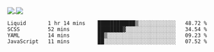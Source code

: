 <a href="https://www.mvuljevas.com">
    <img align="center" src="https://github-readme-stats.vercel.app/api?username=mvuljevas&show_icons=true&theme=dracula" />
</a>
<a href="https://www.mvuljevas.com">
    <img align="center" src="https://github-readme-stats.vercel.app/api/top-langs/?username=mvuljevas&theme=dracula&layout=compact" />
</a>

<br>

<!--START_SECTION:waka-->
```text
Liquid       1 hr 14 mins    ████████████▒░░░░░░░░░░░░   48.72 % 
SCSS         52 mins         ████████▓░░░░░░░░░░░░░░░░   34.54 % 
YAML         14 mins         ██▒░░░░░░░░░░░░░░░░░░░░░░   09.23 % 
JavaScript   11 mins         ██░░░░░░░░░░░░░░░░░░░░░░░   07.52 % 
```
<!--END_SECTION:waka-->
